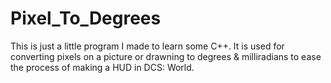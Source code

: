 # Pixel_To_Degrees

This is just a little program I made to learn some C++. It is used for converting pixels on a picture or drawning to degrees & milliradians to ease the process of making a HUD in DCS: World.
